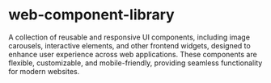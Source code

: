 # web-component-library
A collection of reusable and responsive UI components, including image carousels, interactive elements, and other frontend widgets, designed to enhance user experience across web applications. These components are flexible, customizable, and mobile-friendly, providing seamless functionality for modern websites.
